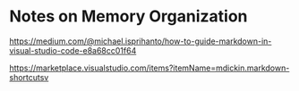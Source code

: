 # Notes on Memory Organization

https://medium.com/@michael.isprihanto/how-to-guide-markdown-in-visual-studio-code-e8a68cc01f64

https://marketplace.visualstudio.com/items?itemName=mdickin.markdown-shortcutsv
